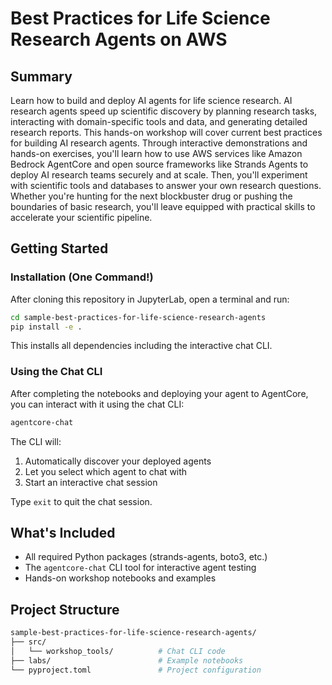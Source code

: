 # Best Practices for Life Science Research Agents on AWS

## Summary

Learn how to build and deploy AI agents for life science research. AI research agents speed up scientific discovery by planning research tasks, interacting with domain-specific tools and data, and generating detailed research reports. This hands-on workshop will cover current best practices for building AI research agents. Through interactive demonstrations and hands-on exercises, you'll learn how to use AWS services like Amazon Bedrock AgentCore and open source frameworks like Strands Agents to deploy AI research teams securely and at scale. Then, you'll experiment with scientific tools and databases to answer your own research questions. Whether you're hunting for the next blockbuster drug or pushing the boundaries of basic research, you'll leave equipped with practical skills to accelerate your scientific pipeline.

## Getting Started

### Installation (One Command!)

After cloning this repository in JupyterLab, open a terminal and run:

```bash
cd sample-best-practices-for-life-science-research-agents
pip install -e .
```

This installs all dependencies including the interactive chat CLI.

### Using the Chat CLI

After completing the notebooks and deploying your agent to AgentCore, you can interact with it using the chat CLI:

```bash
agentcore-chat
```

The CLI will:

1. Automatically discover your deployed agents
2. Let you select which agent to chat with
3. Start an interactive chat session

Type `exit` to quit the chat session.

## What's Included

- All required Python packages (strands-agents, boto3, etc.)
- The `agentcore-chat` CLI tool for interactive agent testing
- Hands-on workshop notebooks and examples

## Project Structure

```bash
sample-best-practices-for-life-science-research-agents/
├── src/
│   └── workshop_tools/          # Chat CLI code
├── labs/                        # Example notebooks
└── pyproject.toml               # Project configuration
```
